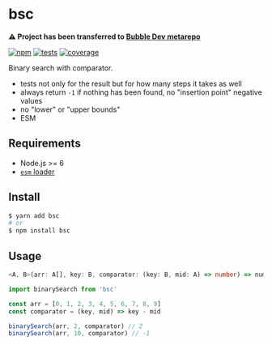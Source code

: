 # bsc

**:warning: Project has been transferred to [Bubble Dev metarepo](https://github.com/bubble-dev/_/tree/master/packages/bsc)**

[![npm](https://img.shields.io/npm/v/bsc.svg?style=flat-square)](https://www.npmjs.com/package/bsc) [![tests](https://img.shields.io/travis/deepsweet/bsc/master.svg?label=tests&style=flat-square)](https://travis-ci.org/deepsweet/bsc) [![coverage](https://img.shields.io/codecov/c/github/deepsweet/bsc.svg?style=flat-square)](https://codecov.io/github/deepsweet/bsc)

Binary search with comparator.

* tests not only for the result but for how many steps it takes as well
* always return `-1` if nothing has been found, no "insertion point" negative values
* no "lower" or "upper bounds"
* ESM

## Requirements

* Node.js >= 6
* [`esm` loader](https://github.com/standard-things/esm)

## Install

```sh
$ yarn add bsc
# or
$ npm install bsc
```

## Usage

```ts
<A, B>(arr: A[], key: B, comparator: (key: B, mid: A) => number) => number
```

```js
import binarySearch from 'bsc'

const arr = [0, 1, 2, 3, 4, 5, 6, 7, 8, 9]
const comparator = (key, mid) => key - mid

binarySearch(arr, 2, comparator) // 2
binarySearch(arr, 10, comparator) // -1
```
